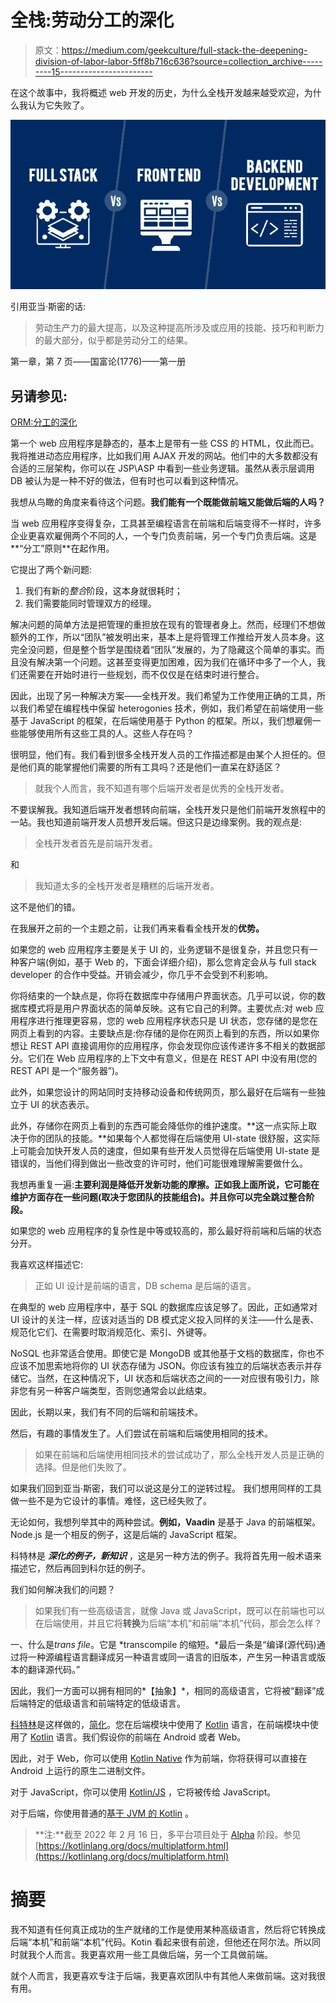 # 全栈:劳动分工的深化

> 原文：<https://medium.com/geekculture/full-stack-the-deepening-division-of-labor-labor-5ff8b716c636?source=collection_archive---------15----------------------->

在这个故事中，我将概述 web 开发的历史，为什么全栈开发越来越受欢迎，为什么我认为它失败了。

![](img/18c9dc1c14301978ef4072d664fc4f33.png)

引用亚当·斯密的话:

> 劳动生产力的最大提高，以及这种提高所涉及或应用的技能、技巧和判断力的最大部分，似乎都是劳动分工的结果。

第一章，第 7 页——国富论(1776)——第一册

## 另请参见:

[ORM:分工的深化](/geekculture/orm-the-deepening-division-of-labor-ebe39dfc167b)

第一个 web 应用程序是静态的，基本上是带有一些 CSS 的 HTML，仅此而已。我将推进动态应用程序，比如我们用 AJAX 开发的网站。他们中的大多数都没有合适的三层架构，你可以在 JSP\ASP 中看到一些业务逻辑。虽然从表示层调用 DB 被认为是一种不好的做法，但有时也可以看到这种情况。

我想从鸟瞰的角度来看待这个问题。**我们能有一个既能做前端又能做后端的人吗？**

当 web 应用程序变得复杂，工具甚至编程语言在前端和后端变得不一样时，许多企业更喜欢雇佣两个不同的人，一个专门负责前端，另一个专门负责后端。这是**“分工”原则**在起作用。

它提出了两个新问题:

1.  我们有新的*整合*阶段，这本身就很耗时；
2.  我们需要能同时管理双方的经理。

解决问题的简单方法是把管理的重担放在现有的管理者身上。然而，经理们不想做额外的工作，所以“团队”被发明出来，基本上是将管理工作推给开发人员本身。这完全没问题，但是整个哲学是围绕着“团队”发展的，为了隐藏这个简单的事实。而且没有解决第一个问题。这甚至变得更加困难，因为我们在循环中多了一个人，我们还需要在开始时进行一些规划，而不仅仅是在结束时进行整合。

因此，出现了另一种解决方案——全栈开发。我们希望为工作使用正确的工具，所以我们希望在编程栈中保留 heterogonies 技术，例如，我们希望在前端使用一些基于 JavaScript 的框架，在后端使用基于 Python 的框架。所以，我们想雇佣一些能够使用所有这些工具的人。这些人存在吗？

很明显，他们有。我们看到很多全栈开发人员的工作描述都是由某个人担任的。但是他们真的能掌握他们需要的所有工具吗？还是他们一直呆在舒适区？

> 就我个人而言，我不知道有哪个后端开发者是优秀的全栈开发者。

不要误解我。我知道后端开发者想转向前端，全栈开发只是他们前端开发旅程中的一站。我也知道前端开发人员想开发后端。但这只是边缘案例。我的观点是:

> 全栈开发者首先是前端开发者。

和

> 我知道太多的全栈开发者是糟糕的后端开发者。

这不是他们的错。

在我展开之前的一个主题之前，让我们再来看看全栈开发的**优势。**

如果您的 web 应用程序主要是关于 UI 的，业务逻辑不是很复杂，并且您只有一种客户端(例如，基于 Web 的，下面会详细介绍)，那么您肯定会从与 full stack developer 的合作中受益。开销会减少，你几乎不会受到不利影响。

你将结束的一个缺点是，你将在数据库中存储用户界面状态。几乎可以说，你的数据库模式将是用户界面状态的简单反映。这有它自己的利弊。主要优点:对 web 应用程序进行推理更容易，您的 web 应用程序状态只是 UI 状态，您存储的是您在网页上看到的内容。主要缺点是:你存储的是你在网页上看到的东西，所以如果你想让 REST API 直接调用你的应用程序，你会发现你应该传递许多不相关的数据部分。它们在 Web 应用程序的上下文中有意义，但是在 REST API 中没有用(您的 REST API 是一个“服务器”)。

此外，如果您设计的网站同时支持移动设备和传统网页，那么最好在后端有一些独立于 UI 的状态表示。

此外，存储你在网页上看到的东西可能会降低你的维护速度。**这一点实际上取决于你的团队的技能。**如果每个人都觉得在后端使用 UI-state 很舒服，这实际上可能会加快开发人员的速度，但如果有些开发人员觉得在后端使用 UI-state 是错误的，当他们得到做出一些改变的许可时，他们可能很难理解需要做什么。

我想再重复一遍:**主要利润是降低开发新功能的摩擦。**正如我上面所说，它可能在维护方面存在一些问题(取决于您团队的技能组合)。并且**你可以完全跳过整合阶段。**

如果您的 web 应用程序的复杂性是中等或较高的，那么最好将前端和后端的状态分开。

我喜欢这样描述它:

> 正如 UI 设计是前端的语言，DB schema 是后端的语言。

在典型的 web 应用程序中，基于 SQL 的数据库应该足够了。因此，正如通常对 UI 设计的关注一样，应该对适当的 DB 模式定义投入同样的关注——什么是表、规范化它们、在需要时取消规范化、索引、外键等。

NoSQL 也非常适合使用。即使它是 MongoDB 或其他基于文档的数据库，你也不应该不加思索地将你的 UI 状态存储为 JSON。你应该有独立的后端状态表示并存储它。当然，在这种情况下，UI 状态和后端状态之间的一一对应很有吸引力，除非您有另一种客户端类型，否则您通常会以此结束。

因此，长期以来，我们有不同的后端和前端技术。

然后，有趣的事情发生了。人们尝试在前端和后端使用相同的技术。

> 如果在前端和后端使用相同技术的尝试成功了，那么全栈开发人员是正确的选择。但是他们失败了。

如果我们回到亚当·斯密，我们可以说这是分工的逆转过程。 我们想用同样的工具做一些不是为它设计的事情。难怪，这已经失败了。

无论如何，我想列举其中的两种尝试。**例如，Vaadin** 是基于 Java 的前端框架。Node.js 是一个相反的例子，这是后端的 JavaScript 框架。

科特林是 ***深化的例子，新知识*** ，这是另一种方法的例子。我将首先用一般术语来描述它，然后再回到科尔廷的例子。

我们如何解决我们的问题？

> 如果我们有一些高级语言，就像 Java 或 JavaScript，既可以在前端也可以在后端使用，并且它将**转换**为后端“本机”和前端“本机”代码，那会怎么样？

一、什么是*trans file*。它是 *transcompile 的缩短。*最后一条是“编译(源代码)通过将一种源编程语言翻译成另一种语言或同一语言的旧版本，产生另一种语言或版本的翻译源代码。”

因此，我们一方面可以拥有相同的*【抽象】*，相同的高级语言，它将被“翻译”成后端特定的低级语言和前端特定的低级语言。

[科特林](https://kotlinlang.org/docs/basic-syntax.html)是这样做的，[简化](https://kotlinlang.org/docs/multiplatform.html)。您在后端模块中使用了 [Kotlin](https://kotlinlang.org/docs/basic-syntax.html) 语言，在前端模块中使用了 [Kotlin](https://kotlinlang.org/docs/basic-syntax.html) 语言。我们假设你的前端在 Android 或者 Web。

因此，对于 Web，你可以使用 [Kotlin Native](https://kotlinlang.org/docs/native-overview.html) 作为前端，你将获得可以直接在 Android 上运行的原生二进制文件。

对于 JavaScript，你可以使用 [Kotlin/JS](https://kotlinlang.org/docs/js-overview.html) ，它将被传给 JavaScript。

对于后端，你使用普通的[基于 JVM 的 Kotlin](https://kotlinlang.org/docs/server-overview.html) 。

> **注:**截至 2022 年 2 月 16 日，多平台项目处于 [Alpha](https://kotlinlang.org/docs/components-stability.html) 阶段。参见[https://kotlinlang.org/docs/multiplatform.html](https://kotlinlang.org/docs/multiplatform.html)

# 摘要

我不知道有任何真正成功的生产就绪的工作是使用某种高级语言，然后将它转换成后端“本机”和前端“本机”代码。Kotin 看起来很有前途，但他还在阿尔法。所以同时就我个人而言。我更喜欢用一些工具做后端，另一个工具做前端。

就个人而言，我更喜欢专注于后端，我更喜欢团队中有其他人来做前端。这对我很有用。